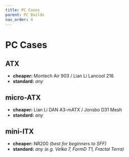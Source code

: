 ```yaml
---
title: PC Cases
parent: PC Builds
nav_order: 4
---
```

# PC Cases

## ATX

- **cheaper:** Montech Air 903 / Lian Li Lancool 216
- **standard:** *any*

## micro-ATX

- **cheaper:** Lian Li DAN A3-mATX / Jonsbo D31 Mesh
- **standard:** *any*

## mini-ITX

- **cheaper:** NR200 *(best for beginners to SFF)*
- **standard:** *any (e.g. Velka 7, FormD T1, Fractal Terra)*